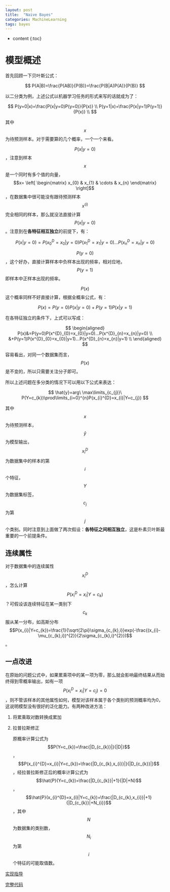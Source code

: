 ```yaml
---
layout: post
title:  "Naive Bayes"
categories: MachineLearning
tags: bayes
---
```


* content
{:toc}

# 模型概述

首先回顾一下贝叶斯公式：

$$
P(A|B)=\frac{P(AB)}{P(B)}=\frac{P(B|A)P(A)}{P(B)}
$$

以二分类为例，上述公式以机器学习任务的形式来写的话就成为了：

$$
P(y=0|x)=\frac{P(x|y=0)P(y=0)}{P(x)} \\
P(y=1|x)=\frac{P(x|y=1)P(y=1)}{P(x)} \\
$$

其中$$x$$为待预测样本。对于需要算的几个概率，一个一个来看。

$$P(x|y=0)$$，注意到样本$$x$$是一个同时有多个值的向量，$$x=
\left[
\begin{matrix}
 x_{0} & x_{1} & \cdots & x_{n}
\end{matrix}
\right]$$，在数据集中很可能没有跟待预测样本$$x^{(i)}$$完全相同的样本，那么就没法直接计算$$P(x|y=0)$$。注意到在**各特征相互独立**的前提下，有：

$$
P(x|y=0)=P(x^{D}_{0}=x_{0}|y=0)P(x^{D}_{1}=x_{1}|y=0)...P(x^{D}_{n}=x_{n}|y=0)
$$

$$P(y=0)$$，这个好办，直接计算样本中负样本出现的频率，相对应地，$$P(y=1)$$即样本中正样本出现的频率。

$$P(x)$$这个概率同样不好直接计算，根据全概率公式，有：

$$
P(x)=P(y=0)P(x|y=0)+P(y=1)P(x|y=1)
$$

在各特征独立的条件下，上式可以写成：

$$
\begin{aligned}
P(x)&=P(y=0)P(x^{D}_{0}=x_{0}|y=0)...P(x^{D}_{n}=x_{n}|y=0) \\
&+P(y=1)P(x^{D}_{0}=x_{0}|y=1)...P(x^{D}_{n}=x_{n}|y=1) \\
\end{aligned}
$$

容易看出，对同一个数据集而言，$$P(x)$$是不变的，所以只需要关注分子即可。

所以上述问题在多分类的情况下可以用以下公式来表达：

$$
\hat{y}=arg\ \max\limits_{c_{j}}\ P(Y=c_{k})\prod\limits_{i=0}^{n}P(x_{i}^{D}=x_{i}|Y=c_{j})
$$

其中$$x$$为待预测样本，$$\hat{y}$$为模型输出，$$x_{i}^{D}$$为数据集中的样本的第$$i$$个特征，$$Y$$为数据集标签，$$c_{j}$$为第$$j$$个类别。同时注意到上面做了两次假设：**各特征之间相互独立**，这是朴素贝叶斯最重要的一个前提条件。


## 连续属性

对于数据集中的连续属性
$$x_{i}^{D}$$，怎么计算
$$P(x_{i}^{D}=x_{i}|Y=c_{k})$$？可假设该连续特征在某一类别下$$c_{k}$$服从某一分布，如高斯分布$$P(x_{i}|Y=c_{k})=\frac{1}{\sqrt{2\pi}\sigma_{c_{k},i}}exp(-\frac{(x_{i}-\mu_{c_{k},i})^{2}}{2\sigma_{c_{k},i}^{2}})$$。


## 一点改进

在原始的问题公式中，如果累乘项中的某一项为零，那么就会影响最终结果从而始终得到零概率输出，如有一项
$$P(x_{i}^{D}=x_{i}|Y=c_{j})=0$$，则不管该样本的其他属性如何，模型对该样本属于各个类别的预测概率均为0，这说明模型没有很好的泛化能力。有两种改进方法：

1. 将累乘取对数转换成累加

2. 拉普拉斯修正

   原概率计算公式为
   $$P(Y=c_{k})=\frac{|D_{c_{k}}|}{|D|}$$，
   $$P(x_{i}^{D}=x_{i}|Y=c_{k})=\frac{|D_{c_{k},x_{i}}|}{|D_{c_{k}}|}$$，经拉普拉斯修正后的概率计算公式为$$\hat{P}(Y=c_{k})=\frac{|D_{c_{k}}|+1}{|D|+N}$$，$$\hat{P}(x_{i}^{D}=x_{i}|Y=c_{k})=\frac{|D_{c_{k},x_{i}}|+1}{|D_{c_{k}}|+N_{i}}$$，其中$$N$$为数据集的类别数，$$N_{i}$$为第$$i$$个特征的可能取值数。


[实现指导](https://github.com/Daya-Jin/ML_for_learner/blob/master/naive_bayes/Gaussian%20Naive%20Bayes.ipynb)

[完整代码](https://github.com/Daya-Jin/ML_for_learner/blob/master/naive_bayes/GaussianNB.py)